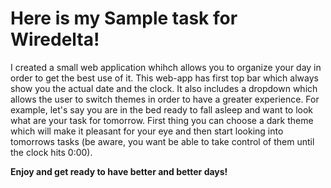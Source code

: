 <h1>Here is my Sample task for Wiredelta!</h1>

<p>I created a small web application whihch allows you to organize your day in order to get the best use of it. This web-app has first top bar which always show you the actual date and the clock. It also includes a dropdown which allows the user to switch themes in order to have a greater experience. For example, let's say you are in the bed ready to fall asleep and want to look what are your task for tomorrow. First thing you can choose a dark theme which will make it pleasant for your eye and then start looking into tomorrows tasks (be aware, you want be able to take control of them until the clock hits 0:00).
  </p>

<b>Enjoy and get ready to have better and better days!</b>
